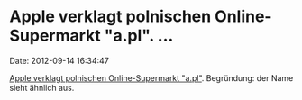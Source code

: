 Apple verklagt polnischen Online-Supermarkt \"a.pl\". \...
==========================================================

Date: 2012-09-14 16:34:47

[Apple verklagt polnischen Online-Supermarkt
\"a.pl\"](http://www.pcmag.com/article2/0,2817,2409669,00.asp?kc=PCRSS03069TX1K0001121).
Begründung: der Name sieht ähnlich aus.
